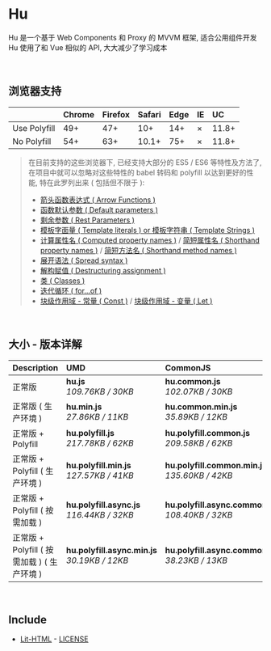 # Hu
Hu 是一个基于 Web Components 和 Proxy 的 MVVM 框架, 适合公用组件开发<br>
Hu 使用了和 Vue 相似的 API, 大大减少了学习成本

<br>

## 浏览器支持

|              | Chrome | Firefox | Safari | Edge | IE | UC    |
| :-           | :-     | :-      | :-     | :-   | :- | :-    |
| Use Polyfill | 49+    | 47+     | 10+    | 14+  | ×  | 11.8+ |
| No Polyfill  | 54+    | 63+     | 10.1+  | 75+  | ×  | 11.8+ |

> 在目前支持的这些浏览器下, 已经支持大部分的 ES5 / ES6 等特性及方法了,<br>
> 在项目中就可以忽略对这些特性的 babel 转码和 polyfill 以达到更好的性能, 特在此罗列出来 ( 包括但不限于 ): <br>
  > - [箭头函数表达式 ( Arrow Functions )](https://developer.mozilla.org/zh-CN/docs/Web/JavaScript/Reference/Functions/Arrow_functions)
  > - [函数默认参数 ( Default parameters )](https://developer.mozilla.org/zh-CN/docs/Web/JavaScript/Reference/Functions/Default_parameters)
  > - [剩余参数 ( Rest Parameters )](https://developer.mozilla.org/zh-CN/docs/Web/JavaScript/Reference/Functions/Rest_parameters)
  > - [模板字面量 ( Template literals ) or 模板字符串 ( Template Strings )](https://developer.mozilla.org/zh-CN/docs/Web/JavaScript/Reference/template_strings)
  > - [计算属性名 ( Computed property names )](https://developer.mozilla.org/zh-CN/docs/Web/JavaScript/Reference/Operators/Object_initializer#计算属性名) / [简短属性名 ( Shorthand property names )](https://developer.mozilla.org/zh-CN/docs/Web/JavaScript/Reference/Operators/Object_initializer#属性定义) / [简短方法名 ( Shorthand method names )](https://developer.mozilla.org/zh-CN/docs/Web/JavaScript/Reference/Operators/Object_initializer#方法定义)
  > - [展开语法 ( Spread syntax )](https://developer.mozilla.org/zh-CN/docs/Web/JavaScript/Reference/Operators/Spread_syntax)
  > - [解构赋值 ( Destructuring assignment )](https://developer.mozilla.org/zh-CN/docs/Web/JavaScript/Reference/Operators/Destructuring_assignment)
  > - [类 ( Classes )](https://developer.mozilla.org/zh-CN/docs/Web/JavaScript/Reference/Classes)
  > - [迭代循环 ( for...of )](https://developer.mozilla.org/zh-CN/docs/Web/JavaScript/Reference/Statements/for...of)
  > - [块级作用域 - 常量 ( Const )](https://developer.mozilla.org/zh-CN/docs/Web/JavaScript/Reference/Statements/const) / [块级作用域 - 变量 ( Let )](https://developer.mozilla.org/zh-CN/docs/Web/JavaScript/Reference/Statements/let)

<br>

## 大小 - 版本详解
| Description | UMD | CommonJS | ES Module |
| :- | :- | :- | :- |
| 正常版 | **hu.js**<br>*109.76KB / 30KB* | **hu.common.js**<br>*102.07KB / 30KB* | **hu.esm.js**<br>*102.06KB / 30KB* |
| 正常版 ( 生产环境 ) | **hu.min.js**<br>*27.86KB / 11KB* | **hu.common.min.js**<br>*35.89KB / 12KB* | **hu.esm.min.js**<br>*27.69KB / 11KB* |
| 正常版 + Polyfill | **hu.polyfill.js**<br>*217.78KB / 62KB* | **hu.polyfill.common.js**<br>*209.58KB / 62KB* | **hu.polyfill.esm.js**<br>*209.57KB / 62KB* |
| 正常版 + Polyfill ( 生产环境 ) | **hu.polyfill.min.js**<br>*127.57KB / 41KB* | **hu.polyfill.common.min.js**<br>*135.60KB / 42KB* | **hu.polyfill.esm.min.js**<br>*127.40KB / 41KB* |
| 正常版 + Polyfill ( 按需加载 ) | **hu.polyfill.async.js**<br>*116.44KB / 32KB* | **hu.polyfill.async.common.js**<br>*108.40KB / 32KB* | **hu.polyfill.async.esm.js**<br>*108.39KB / 32KB* |
| 正常版 + Polyfill ( 按需加载 ) ( 生产环境 ) | **hu.polyfill.async.min.js**<br>*30.19KB / 12KB* | **hu.polyfill.async.common.min.js**<br>*38.23KB / 13KB* | **hu.polyfill.async.esm.min.js**<br>*30.02KB / 12KB* |

<br>

## Include
  - [Lit-HTML](https://github.com/Polymer/lit-html) \- [LICENSE](https://github.com/Polymer/lit-html/blob/master/LICENSE)